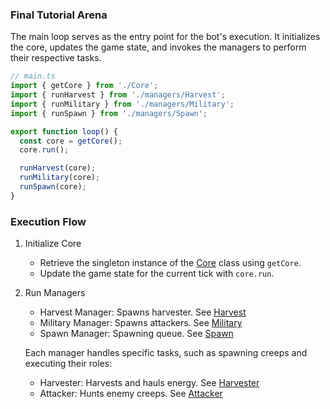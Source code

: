 ### Final Tutorial Arena

The main loop serves as the entry point for the bot's execution. It initializes the core, updates the game state, and invokes the managers to perform their respective tasks.

```typescript
// main.ts
import { getCore } from './Core';
import { runHarvest } from './managers/Harvest';
import { runMilitary } from './managers/Military';
import { runSpawn } from './managers/Spawn';

export function loop() {
  const core = getCore();
  core.run();

  runHarvest(core);
  runMilitary(core);
  runSpawn(core);
}
```

### Execution Flow

1. Initialize Core

   - Retrieve the singleton instance of the [Core](./Core.ts) class using `getCore`.
   - Update the game state for the current tick with `core.run`.

2. Run Managers

   - Harvest Manager: Spawns harvester. See [Harvest](./managers/Harvest.ts)
   - Military Manager: Spawns attackers. See [Military](./managers/Military.ts)
   - Spawn Manager: Spawning queue. See [Spawn](./managers/Spawn.ts)

   Each manager handles specific tasks, such as spawning creeps and executing their roles:

   - Harvester: Harvests and hauls energy. See [Harvester](./roles/Harvester.ts)
   - Attacker: Hunts enemy creeps. See [Attacker](./roles/Attacker.ts)
